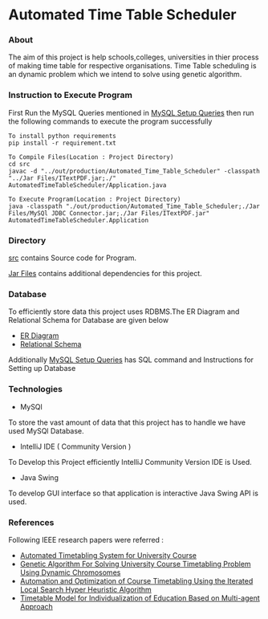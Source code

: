 # Automated Time Table Scheduler

### About

The aim of this project is help schools,colleges, universities in thier process of making time table for respective organisations. Time Table scheduling is an dynamic problem which we intend to solve using genetic algorithm.

### Instruction to Execute Program
First Run the MySQL Queries mentioned in [MySQL Setup Queries](./Database/MySQl%20Setup%20Queries.md) then run the following commands to execute the program successfully
```
To install python requirements
pip install -r requirement.txt

To Compile Files(Location : Project Directory)
cd src
javac -d "../out/production/Automated_Time_Table_Scheduler" -classpath "../Jar Files/ITextPDF.jar;./" AutomatedTimeTableScheduler/Application.java

To Execute Program(Location : Project Directory)
java -classpath "./out/production/Automated_Time_Table_Scheduler;./Jar Files/MySQl JDBC Connector.jar;./Jar Files/ITextPDF.jar" AutomatedTimeTableScheduler.Application
```

### Directory

[src](./src/) contains Source code for Program.

[Jar Files](./Jar%20Files/) contains additional dependencies for this project.

### Database

To efficiently store data this project uses RDBMS.The ER Diagram and Relational Schema for Database are given below
* [ER Diagram](./Database/ER%20Diagram.drawio.pdf)
* [Relational Schema](./Database/Relational%20Model.drawio.pdf) 

Additionally [MySQL Setup Queries](./Database/MySQl%20Setup%20Queries.md) has SQL command and Instructions for Setting up Database

### Technologies

* MySQl

To store the vast amount of data that this project has to handle we have used MySQl Database. 

* IntelliJ IDE ( Community Version )

To Develop this Project efficiently IntelliJ Community Version IDE is Used.

* Java Swing

To develop GUI interface so that application is interactive Java Swing API is used.

### References

Following IEEE research papers were referred : 

* [Automated Timetabling System for University Course](./Research%20Papers/AutomatedTimetablingSystemforUniversityCourse2021.pdf)
* [Genetic Algorithm For Solving University Course 
Timetabling Problem Using Dynamic
Chromosomes](./Research%20Papers/Dynamic%20chromosome2021.pdf)
* [Automation and Optimization of Course 
Timetabling Using the Iterated Local Search Hyper Heuristic Algorithm](./Research%20Papers/HyperHeuristic%20Algorithm.pdf)
* [Timetable Model for Individualization of Education 
Based on Multi-agent Approach](./Research%20Papers/Multi-agent%20Approach.pdf)
